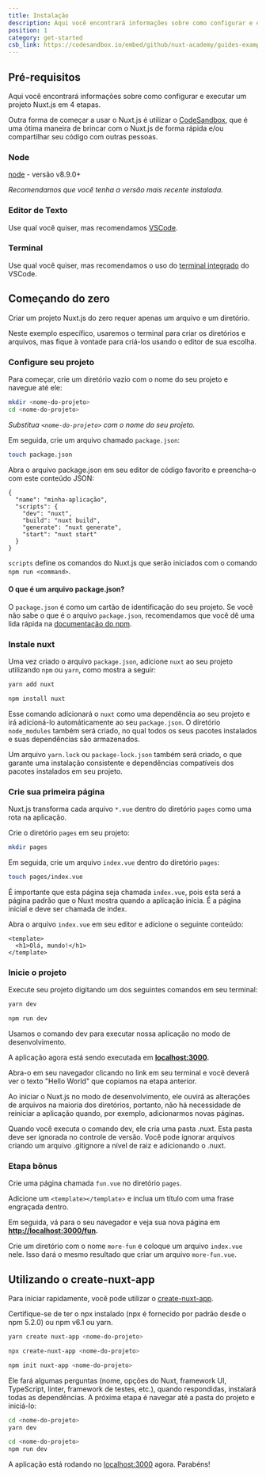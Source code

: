 ```yaml
---
title: Instalação
description: Aqui você encontrará informações sobre como configurar e executar um projeto Nuxt.js em 4 etapas.
position: 1
category: get-started
csb_link: https://codesandbox.io/embed/github/nuxt-academy/guides-examples/tree/master/01_get_started/01_installation?fontsize=14&hidenavigation=1&theme=dark
---
```


## Pré-requisitos

Aqui você encontrará informações sobre como configurar e executar um projeto Nuxt.js em 4 etapas.

<base-alert type="info">

Outra forma de começar a usar o Nuxt.js é utilizar o [CodeSandbox](https://template.nuxtjs.org), que é uma ótima maneira de brincar com o Nuxt.js de forma rápida e/ou compartilhar seu código com outras pessoas.

</base-alert>

### Node

[node](https://nodejs.org/en/download/) - versão v8.9.0+

_Recomendamos que você tenha a versão mais recente instalada._

### Editor de Texto

Use qual você quiser, mas recomendamos [VSCode](https://code.visualstudio.com/).

### Terminal

Use qual você quiser, mas recomendamos o uso do [terminal integrado](https://code.visualstudio.com/docs/editor/integrated-terminal) do VSCode.

## Começando do zero

Criar um projeto Nuxt.js do zero requer apenas um arquivo e um diretório.

Neste exemplo específico, usaremos o terminal para criar os diretórios e arquivos, mas fique à vontade para criá-los usando o editor de sua escolha.

### Configure seu projeto

Para começar, crie um diretório vazio com o nome do seu projeto e navegue até ele:

```bash
mkdir <nome-do-projeto>
cd <nome-do-projeto>
```

_Substitua `<nome-do-projeto>` com o nome do seu projeto._

Em seguida, crie um arquivo chamado `package.json`:

```bash
touch package.json
```

Abra o arquivo package.json em seu editor de código favorito e preencha-o com este conteúdo JSON:

```json{}[package.json]
{
  "name": "minha-aplicação",
  "scripts": {
    "dev": "nuxt",
    "build": "nuxt build",
    "generate": "nuxt generate",
    "start": "nuxt start"
  }
}
```

`scripts` define os comandos do Nuxt.js que serão iniciados com o comando `npm run <command>`.

#### **O que é um arquivo package.json?**

O `package.json` é como um cartão de identificação do seu projeto. Se você não sabe o que é o arquivo `package.json`, recomendamos que você dê uma lida rápida na [documentação do npm](https://docs.npmjs.com/creating-a-package-json-file).

### Instale nuxt

Uma vez criado o arquivo `package.json`, adicione `nuxt` ao seu projeto utilizando `npm` ou `yarn`, como mostra a seguir:

<code-group>
  <code-block label="Yarn" active>

```bash
yarn add nuxt
```

  </code-block>
  <code-block label="npm">

```bash
npm install nuxt
```

  </code-block>
</code-group>

Esse comando adicionará o `nuxt` como uma dependência ao seu projeto e irá adicioná-lo automáticamente ao seu `package.json`. O diretório `node_modules` também será criado, no qual todos os seus pacotes instalados e suas dependências são armazenados.

<base-alert type="info">

Um arquivo `yarn.lock` ou `package-lock.json` também será criado, o que garante uma instalação consistente e dependências compatíveis dos pacotes instalados em seu projeto.

</base-alert>

### Crie sua primeira página

Nuxt.js transforma cada arquivo `*.vue` dentro do diretório `pages` como uma rota na aplicação.

Crie o diretório `pages` em seu projeto:

```bash
mkdir pages
```

Em seguida, crie um arquivo `index.vue` dentro do diretório `pages`:

```bash
touch pages/index.vue
```

É importante que esta página seja chamada `index.vue`, pois esta será a página padrão que o Nuxt mostra quando a aplicação inicia. É a página inicial e deve ser chamada de index.

Abra o arquivo `index.vue` em seu editor e adicione o seguinte conteúdo:

```html{}[pages/index.vue]
<template>
  <h1>Olá, mundo!</h1>
</template>
```

### Inicie o projeto

Execute seu projeto digitando um dos seguintes comandos em seu terminal:

<code-group>
  <code-block label="Yarn" active>

```bash
yarn dev
```

  </code-block>
  <code-block label="npm">

```bash
npm run dev
```

  </code-block>
</code-group>

<base-alert type="info">

Usamos o comando dev para executar nossa aplicação no modo de desenvolvimento.

</base-alert>

A aplicação agora está sendo executada em **[localhost:3000](http://localhost:3000/).**

Abra-o em seu navegador clicando no link em seu terminal e você deverá ver o texto "Hello World" que copiamos na etapa anterior.

<base-alert type="info">

Ao iniciar o Nuxt.js no modo de desenvolvimento, ele ouvirá as alterações de arquivos na maioria dos diretórios, portanto, não há necessidade de reiniciar a aplicação quando, por exemplo, adicionarmos novas páginas.

</base-alert>

<base-alert type="warning">

Quando você executa o comando dev, ele cria uma pasta .nuxt. Esta pasta deve ser ignorada no controle de versão. Você pode ignorar arquivos criando um arquivo .gitignore a nível de raiz e adicionando o .nuxt.

</base-alert>

### Etapa bônus

Crie uma página chamada `fun.vue` no diretório `pages`.

Adicione um `<template></template>` e inclua um título com uma frase engraçada dentro.

Em seguida, vá para o seu navegador e veja sua nova página em **[http://localhost:3000/fun](http://localhost:3000/fun).**

<base-alert type="info">

Crie um diretório com o nome `more-fun` e coloque um arquivo `index.vue` nele. Isso dará o mesmo resultado que criar um arquivo `more-fun.vue`.

</base-alert>

<app-modal>
  <code-sandbox :src="csb_link"></code-sandbox>
</app-modal>

## Utilizando o create-nuxt-app

Para iniciar rapidamente, você pode utilizar o [create-nuxt-app](https://github.com/nuxt/create-nuxt-app).

Certifique-se de ter o npx instalado (npx é fornecido por padrão desde o npm 5.2.0) ou npm v6.1 ou yarn.

<code-group>
  <code-block label="Yarn" active>

```bash
yarn create nuxt-app <nome-do-projeto>
```

  </code-block>
  <code-block label="npx">

```bash
npx create-nuxt-app <nome-do-projeto>
```

  </code-block>
    <code-block label="npm">

```bash
npm init nuxt-app <nome-do-projeto>
```

  </code-block>

</code-group>

Ele fará algumas perguntas (nome, opções do Nuxt, framework UI, TypeScript, linter, framework de testes, etc.), quando respondidas, instalará todas as dependências. A próxima etapa é navegar até a pasta do projeto e iniciá-lo:

<code-group>
  <code-block label="Yarn" active>

```bash
cd <nome-do-projeto>
yarn dev
```

  </code-block>
  <code-block label="npm">

```bash
cd <nome-do-projeto>
npm run dev
```

  </code-block>
</code-group>

A aplicação está rodando no [localhost:3000](http://localhost:3000) agora. Parabéns!
